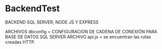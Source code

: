 # BackendTest
BACKEND SQL SERVER, NODE JS Y EXPRESS

ARCHIVOS dbconfig = CONFIGURACION DE CADENA DE CONEXIÓN PARA BASE DE DATOS SQL SERVER
ARCHIVO api.js = se encuentran las rutas creadas HTTP.


